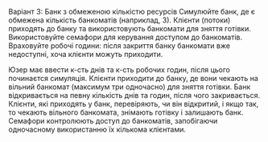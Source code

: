 Варіант 3:
Банк з обмеженою кількістю ресурсів
Симулюйте банк, де є обмежена кількість банкоматів (наприклад, 3).
Клієнти (потоки) приходять до банку та використовують банкомати
для зняття готівки. Використовуйте семафори для керування
доступом до банкоматів.
Враховуйте робочі години: після закриття банку банкомати вже
недоступні, хоча клієнти можуть приходити.



Юзер має ввести к-сть днів та к-сть робочих годин, після цього починаєтся симуляція. 
Клієнти приходити до банку, де вони чекають на вільний банкомат (максимум три одночасно) для зняття готівки. 
Банк відкривається на певну кількість днів та годин, після чого закривається. 
Клієнти, які приходять у банк, перевіряють, чи він відкритий, і якщо так, то чекають вільного банкомата, знімають готівку і залишають банк. 
Семафори контролюють доступ до банкоматів, запобігаючи одночасному використанню їх кількома клієнтами.
